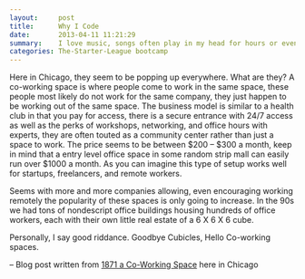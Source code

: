 ```yaml
---
layout:     post
title:      Why I Code
date:       2013-04-11 11:21:29
summary:    I love music, songs often play in my head for hours or even days. 
categories: The-Starter-League bootcamp
---
```


Here in Chicago, they seem to be popping up everywhere. What are they? A co-working space is where people come to work in the same space, these people most likely do not work for the same company, they just happen to be working out of the same space. The business model is similar to a health club in that you pay for access, there is a secure entrance with 24/7 access as well as the perks of workshops, networking, and office hours with experts, they are often touted as a community center rather than just a space to work. The price seems to be between $200 – $300 a month, keep in mind that a entry level office space in some random strip mall can easily run over $1000 a month. As you can imagine this type of setup works well for startups, freelancers, and remote workers.

Seems with more and more companies allowing, even encouraging working remotely the popularity of these spaces is only going to increase. In the 90s we had tons of nondescript office buildings housing hundreds of office workers, each with their own little real estate of a 6 X 6 X 6 cube.

Personally, I say good riddance. Goodbye Cubicles, Hello Co-working spaces.

– Blog post written from [1871 a Co-Working Space](http://www.1871.com/) here in Chicago
